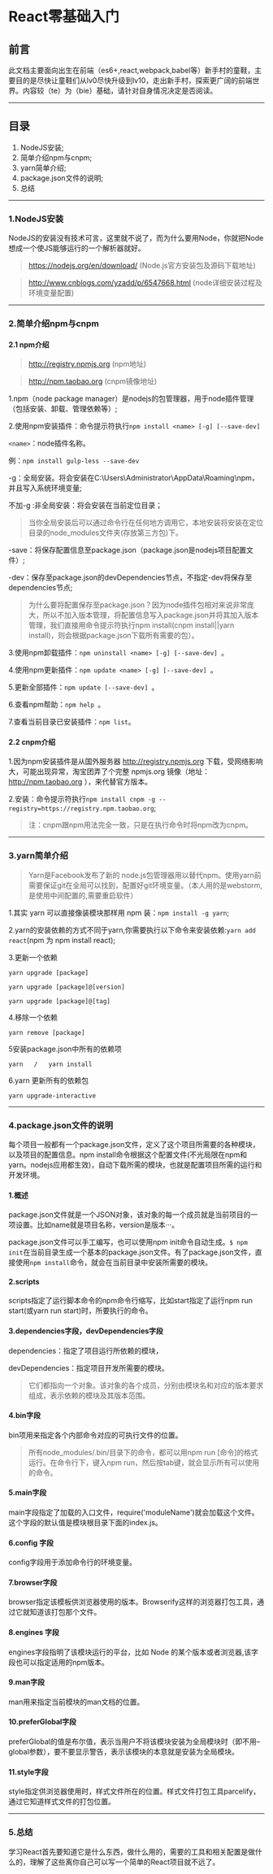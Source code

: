# React零基础入门

## 前言
此文档主要面向出生在前端（es6+,react,webpack,babel等）新手村的童鞋，主要目的是尽快让童鞋们从lv0尽快升级到lv10，走出新手村，探索更广阔的前端世界。内容较（te）为（bie）基础，请针对自身情况决定是否阅读。
***
## 目录
1. NodeJS安装;
2. 简单介绍npm与cnpm;
3. yarn简单介绍;
4. package.json文件的说明;
5. 总结
***
### 1.NodeJS安装
NodeJS的安装没有技术可言，这里就不说了，而为什么要用Node，你就把Node想成一个使JS能够运行的一个解析器就好。

> https://nodejs.org/en/download/ (Node.js官方安装包及源码下载地址)

> http://www.cnblogs.com/yzadd/p/6547668.html (node详细安装过程及环境变量配置)

***
### 2.简单介绍npm与cnpm
#### 2.1 npm介绍
> http://registry.npmjs.org (npm地址)

> http://npm.taobao.org (cnpm镜像地址)

1.npm（node package manager）是nodejs的包管理器，用于node插件管理（包括安装、卸载、管理依赖等）;

2.使用npm安装插件：命令提示符执行```npm install <name> [-g] [--save-dev]```

```<name>```：node插件名称。

例：```npm install gulp-less --save-dev```

 -g：全局安装。将会安装在C:\Users\Administrator\AppData\Roaming\npm，并且写入系统环境变量;

  不加-g :非全局安装：将会安装在当前定位目录；

 > 当你全局安装后可以通过命令行在任何地方调用它，本地安装将安装在定位目录的node_modules文件夹(存放第三方包)下。

 -save：将保存配置信息至package.json（package.json是nodejs项目配置文件）;

-dev：保存至package.json的devDependencies节点，不指定-dev将保存至dependencies节点;

> 为什么要将配置保存至package.json？因为node插件包相对来说非常庞大，所以不加入版本管理，将配置信息写入package.json并将其加入版本管理，我们直接用命令提示符执行npm install(cnpm install||yarn install)，则会根据package.json下载所有需要的包）。

3.使用npm卸载插件：```npm uninstall <name> [-g] [--save-dev] ```。

4.使用npm更新插件：```npm update <name> [-g] [--save-dev] ```。

5.更新全部插件：```npm update [--save-dev] ```。

6.查看npm帮助：```npm help ```。

7.查看当前目录已安装插件：```npm list```。

#### 2.2 cnpm介绍

1.因为npm安装插件是从国外服务器  http://registry.npmjs.org  下载，受网络影响大，可能出现异常，淘宝团弄了个完整 npmjs.org 镜像（地址： http://npm.taobao.org ），来代替官方版本。

2.安装：命令提示符执行```npm install cnpm -g --registry=https://registry.npm.taobao.org```;

> 注：cnpm跟npm用法完全一致，只是在执行命令时将npm改为cnpm。

***
### 3.yarn简单介绍
> Yarn是Facebook发布了新的 node.js包管理器用以替代npm。使用yarn前需要保证git在全局可以找到，配置好git环境变量。（本人用的是webstorm,是使用中间配置的,需要重启软件）

1.其实 yarn 可以直接像装模块那样用 npm 装：```npm install -g yarn```;

2.yarn的安装依赖的方式不同于yarn,你需要执行以下命令来安装依赖:```yarn add react```(npm 为 npm install react);

3.更新一个依赖

```
yarn upgrade [package]

yarn upgrade [package]@[version]

yarn upgrade [package]@[tag]
```

4.移除一个依赖

```yarn remove [package]```

5安装package.json中所有的依赖项

```yarn   /   yarn install```

6.yarn 更新所有的依赖包

```yarn upgrade-interactive```

***
### 4.package.json文件的说明
 每个项目一般都有一个package.json文件，定义了这个项目所需要的各种模块，以及项目的配置信息。npm install命令根据这个配置文件(不光局限在npm和yarn。nodejs应用都生效)，自动下载所需的模块，也就是配置项目所需的运行和开发环境。

#### 1.概述
package.json文件就是一个JSON对象，该对象的每一个成员就是当前项目的一项设置。比如name就是项目名称，version是版本···。

package.json文件可以手工编写，也可以使用npm init命令自动生成。```$ npm init```在当前目录生成一个基本的package.json文件。有了package.json文件，直接使用```npm install```命令，就会在当前目录中安装所需要的模块。

#### 2.scripts
scripts指定了运行脚本命令的npm命令行缩写，比如start指定了运行npm run start(或yarn run start)时，所要执行的命令。

#### 3.dependencies字段，devDependencies字段
dependencies：指定了项目运行所依赖的模块，

devDependencies：指定项目开发所需要的模块。

> 它们都指向一个对象。该对象的各个成员，分别由模块名和对应的版本要求组成，表示依赖的模块及其版本范围。

#### 4.bin字段
bin项用来指定各个内部命令对应的可执行文件的位置。

>所有node_modules/.bin/目录下的命令，都可以用npm run [命令]的格式运行。在命令行下，键入npm run，然后按tab键，就会显示所有可以使用的命令。

#### 5.main字段
main字段指定了加载的入口文件，require('moduleName')就会加载这个文件。这个字段的默认值是模块根目录下面的index.js。

#### 6.config 字段
config字段用于添加命令行的环境变量。

#### 7.browser字段
browser指定该模板供浏览器使用的版本。Browserify这样的浏览器打包工具，通过它就知道该打包那个文件。

#### 8.engines 字段
engines字段指明了该模块运行的平台，比如 Node 的某个版本或者浏览器,该字段也可以指定适用的npm版本。

#### 9.man字段
man用来指定当前模块的man文档的位置。

#### 10.preferGlobal字段
preferGlobal的值是布尔值，表示当用户不将该模块安装为全局模块时（即不用–global参数），要不要显示警告，表示该模块的本意就是安装为全局模块。

#### 11.style字段
style指定供浏览器使用时，样式文件所在的位置。样式文件打包工具parcelify，通过它知道样式文件的打包位置。

***
### 5.总结
学习React首先要知道它是什么东西，做什么用的，需要的工具和相关配置是做什么的，理解了这些离你自己可以写一个简单的React项目就不远了。